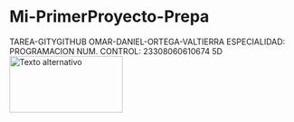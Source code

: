 # Mi-PrimerProyecto-Prepa
TAREA-GITYGITHUB
OMAR-DANIEL-ORTEGA-VALTIERRA
ESPECIALIDAD: PROGRAMACION
NUM. CONTROL: 23308060610674
5D
<img src="https://drive.google.com/file/d/1YB-vSQffkCFZWw7Y3fotjfZWM3RH0qaB/view?usp=drive_link" alt="Texto alternativo" width="200" height="100">

